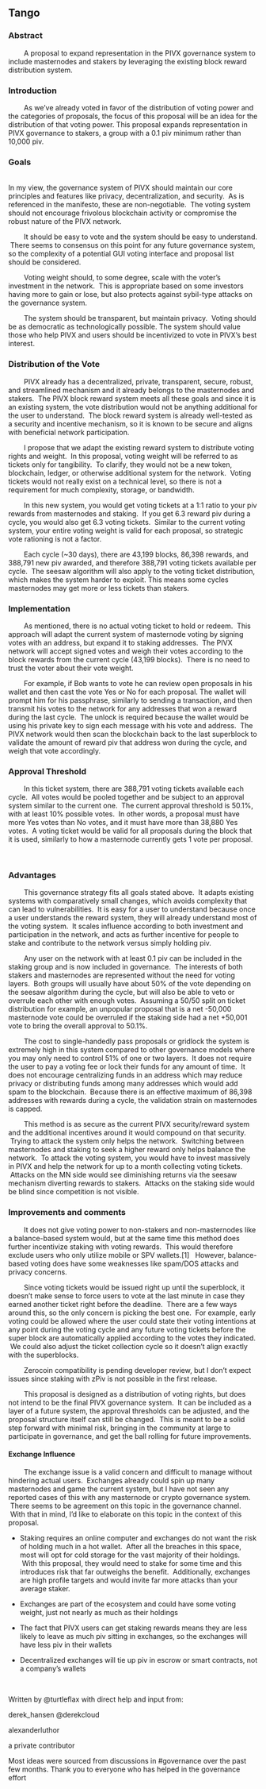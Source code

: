 ## Tango
### Abstract
         
A proposal to expand representation in the PIVX governance system to include masternodes and stakers by leveraging the existing block reward distribution system.
 
 
### Introduction
         
As we’ve already voted in favor of the distribution of voting power and the categories of proposals, the focus of this proposal will be an idea for the distribution of that voting power. This proposal expands representation in PIVX governance to stakers, a group with a 0.1 piv minimum rather than 10,000 piv.
 
 
### Goals
        	
In my view, the governance system of PIVX should maintain our core principles and features like privacy, decentralization, and security.  As is referenced in the manifesto, these are non-negotiable.  The voting system should not encourage frivolous blockchain activity or compromise the robust nature of the PIVX network.

         
It should be easy to vote and the system should be easy to understand.  There seems to consensus on this point for any future governance system, so the complexity of a potential GUI voting interface and proposal list should be considered. 

         
Voting weight should, to some degree, scale with the voter’s investment in the network.  This is appropriate based on some investors having more to gain or lose, but also protects against sybil-type attacks on the governance system.

         
The system should be transparent, but maintain privacy.  Voting should be as democratic as technologically possible. The system should value those who help PIVX and users should be incentivized to vote in PIVX’s best interest. 
 
 
### Distribution of the Vote

         
PIVX already has a decentralized, private, transparent, secure, robust, and streamlined mechanism and it already belongs to the masternodes and stakers.  The PIVX block reward system meets all these goals and since it is an existing system, the vote distribution would not be anything additional for the user to understand.  The block reward system is already well-tested as a security and incentive mechanism, so it is known to be secure and aligns with beneficial network participation. 

         
I propose that we adapt the existing reward system to distribute voting rights and weight.  In this proposal, voting weight will be referred to as tickets only for tangibility.  To clarify, they would not be a new token, blockchain, ledger, or otherwise additional system for the network.  Voting tickets would not really exist on a technical level, so there is not a requirement for much complexity, storage, or bandwidth.

         
In this new system, you would get voting tickets at a 1:1 ratio to your piv rewards from masternodes and staking.  If you get 6.3 reward piv during a cycle, you would also get 6.3 voting tickets.  Similar to the current voting system, your entire voting weight is valid for each proposal, so strategic vote rationing is not a factor.

         
Each cycle (~30 days), there are 43,199 blocks, 86,398 rewards, and 388,791 new piv awarded, and therefore 388,791 voting tickets available per cycle.  The seesaw algorithm will also apply to the voting ticket distribution, which makes the system harder to exploit. This means some cycles masternodes may get more or less tickets than stakers.


### Implementation
         
As mentioned, there is no actual voting ticket to hold or redeem.  This approach will adapt the current system of masternode voting by signing votes with an address, but expand it to staking addresses.  The PIVX network will accept signed votes and weigh their votes according to the block rewards from the current cycle (43,199 blocks).  There is no need to trust the voter about their vote weight.

         
For example, if Bob wants to vote he can review open proposals in his wallet and then cast the vote Yes or No for each proposal.  The wallet will prompt him for his passphrase, similarly to sending a transaction, and then transmit his votes to the network for any addresses that won a reward during the last cycle.  The unlock is required because the wallet would be using his private key to sign each message with his vote and address.  The PIVX network would then scan the blockchain back to the last superblock to validate the amount of reward piv that address won during the cycle, and weigh that vote accordingly.


### Approval Threshold
         
In this ticket system, there are 388,791 voting tickets available each cycle.  All votes would be pooled together and be subject to an approval system similar to the current one.  The current approval threshold is 50.1%, with at least 10% possible votes.  In other words, a proposal must have more Yes votes than No votes, and it must have more than 38,880 Yes votes.  A voting ticket would be valid for all proposals during the block that it is used, similarly to how a masternode currently gets 1 vote per proposal.
 
        	
### Advantages
         
This governance strategy fits all goals stated above.  It adapts existing systems with comparatively small changes, which avoids complexity that can lead to vulnerabilities.  It is easy for a user to understand because once a user understands the reward system, they will already understand most of the voting system.  It scales influence according to both investment and participation in the network, and acts as further incentive for people to stake and contribute to the network versus simply holding piv. 

         
Any user on the network with at least 0.1 piv can be included in the staking group and is now included in governance.  The interests of both stakers and masternodes are represented without the need for voting layers.  Both groups will usually have about 50% of the vote depending on the seesaw algorithm during the cycle, but will also be able to veto or overrule each other with enough votes.  Assuming a 50/50 split on ticket distribution for example, an unpopular proposal that is a net -50,000 masternode vote could be overruled if the staking side had a net +50,001 vote to bring the overall approval to 50.1%.

         
The cost to single-handedly pass proposals or gridlock the system is extremely high in this system compared to other governance models where you may only need to control 51% of one or two layers.  It does not require the user to pay a voting fee or lock their funds for any amount of time.  It does not encourage centralizing funds in an address which may reduce privacy or distributing funds among many addresses which would add spam to the blockchain.  Because there is an effective maximum of 86,398 addresses with rewards during a cycle, the validation strain on masternodes is capped.

         
This method is as secure as the current PIVX security/reward system and the additional incentives around it would compound on that security.  Trying to attack the system only helps the network.  Switching between masternodes and staking to seek a higher reward only helps balance the network.  To attack the voting system, you would have to invest massively in PIVX and help the network for up to a month collecting voting tickets.  Attacks on the MN side would see diminishing returns via the seesaw mechanism diverting rewards to stakers.  Attacks on the staking side would be blind since competition is not visible.
 
### Improvements and comments
         
It does not give voting power to non-stakers and non-masternodes like a balance-based system would, but at the same time this method does further incentivize staking with voting rewards.  This would therefore exclude users who only utilize mobile or SPV wallets.[1]   However, balance-based voting does have some weaknesses like spam/DOS attacks and privacy concerns. 

         
Since voting tickets would be issued right up until the superblock, it doesn’t make sense to force users to vote at the last minute in case they earned another ticket right before the deadline.  There are a few ways around this, so the only concern is picking the best one.  For example, early voting could be allowed where the user could state their voting intentions at any point during the voting cycle and any future voting tickets before the super block are automatically applied according to the votes they indicated.  We could also adjust the ticket collection cycle so it doesn’t align exactly with the superblocks. 

         
Zerocoin compatibility is pending developer review, but I don’t expect issues since staking with zPiv is not possible in the first release.

         
This proposal is designed as a distribution of voting rights, but does not intend to be the final PIVX governance system.  It can be included as a layer of a future system, the approval thresholds can be adjusted, and the proposal structure itself can still be changed.  This is meant to be a solid step forward with minimal risk, bringing in the community at large to participate in governance, and get the ball rolling for future improvements.
 
 
#### Exchange Influence
         
The exchange issue is a valid concern and difficult to manage without hindering actual users.  Exchanges already could spin up many masternodes and game the current system, but I have not seen any reported cases of this with any masternode or crypto governance system.  There seems to be agreement on this topic in the governance channel.  With that in mind, I’d like to elaborate on this topic in the context of this proposal.
 
* Staking requires an online computer and exchanges do not want the risk of holding much in a hot wallet.  After all the breaches in this space, most will opt for cold storage for the vast majority of their holdings.  With this proposal, they would need to stake for some time and this introduces risk that far outweighs the benefit.  Additionally, exchanges are high profile targets and would invite far more attacks than your average staker.

* Exchanges are part of the ecosystem and could have some voting weight, just not nearly as much as their holdings

* The fact that PIVX users can get staking rewards means they are less likely to leave as much piv sitting in exchanges, so the exchanges will have less piv in their wallets

* Decentralized exchanges will tie up piv in escrow or smart contracts, not a company’s wallets
 
 
 
 
          
 
 
Written by @turtleflax with direct help and input from:

derek_hansen @derekcloud

alexanderluthor

a private contributor
 
 
Most ideas were sourced from discussions in #governance over the past few months.  Thank you to everyone who has helped in the governance effort
